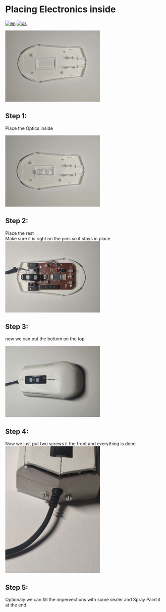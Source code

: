 # Placing Electronics inside
[![en](https://img.shields.io/badge/lang-en-blue)](Electronics.md)
[![cs](https://img.shields.io/badge/lang-cs-red)](Electronics.cs.md)

<img src="images/First.jpg" alt="alt text" width="300">

## Step 1:
Place the Optics inside

<img src="images/Second.jpg" alt="alt text" width="300">

## Step 2:
Place the rest  
Make sure it is right on the pins so it stays in place  
<img src="images/Third.jpg" alt="alt text" width="300">

## Step 3:
now we can put the bottom on the top

<img src="images/Fourth.jpg" alt="alt text" width="300">

## Step 4: 
Now we just put two screws it the front and everything is done
<img src="images/Fifth.jpg" alt="alt text" width="300">

## Step 5:

Optionaly we can fill the impervections with some sealer 
and Spray Paint it at the end.